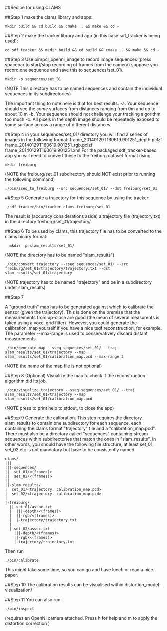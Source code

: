 ##Recipe for using CLAMS

##Step 1
make the clams library and apps:
```Shell
mkdir build && cd build && cmake .. && make && cd -
```
##Step 2
make the tracker library and app (in this case sdf_tracker is being used):
```Shell
cd sdf_tracker && mkdir build && cd build && cmake .. && make && cd -
```

##Step 3
Use bin/pcl_openni_image to record image sequences (press spacebar to start/stop recording of frames from the camera) 
suppose you record one sequence and save this to sequences/set_01/. 

```Shell
mkdir -p sequences/set_01
```
(NOTE This directory has to be named sequences and contain the individual sequences in its subdirectories)

The important thing to note here is that for best results:
  -a. Your sequence should see the *same* surfaces from distances ranging from 0m and up to about 10 m
  -b. Your sequence should not challenge your tracking algorithm too much
  -c. All pixels in the depth image should be repeatedly exposed to some surface across a range of different distances.

##Step 4 
in your sequences/set_01/ directory you will find a series of images in the following format:
  frame_20140129T160619.901251_depth.pclzf
  frame_20140129T160619.901251_rgb.pclzf
  frame_20140129T160619.901251.xml
For the packaged sdf_tracker-based app you will need to convert these to the freiburg dataset format using

```Shell
mkdir freiburg
```
(NOTE the freiburg/set_01 subdirectory should NOT exist prior to running the following command)

```Shell
./bin/sseq_to_freiburg --src sequences/set_01/ --dst freiburg/set_01
```

##Step 5
Generate a trajectory for this sequence by using the tracker:
```Shell
./sdf_tracker/bin/tracker_clams freiburg/set_01
```

The result is (accuracy considerations aside) a trajectory file (trajectory.txt) in the directory
  freiburg/set_01/trajectory/

##Step 6 
To be used by clams, this trajectory file has to be converted to the clams binary format:

```Shell
  mkdir -p slam_results/set_01/ 
```
(NOTE the directory has to be named "slam_results")

```Shell
./bin/convert_trajectory --sseq sequences/set_01/ --src freiburg/set_01/trajectory/trajectory.txt --dst slam_results/set_01/trajectory
```

(NOTE trajectory has to be named "trajectory" and be in a subdirectory under slam_results)

##Step 7

A "ground truth" map has to be generated against which to calibrate the sensor (given the trajectory). This is done on the premise that the measurements from up-close are good (the mean of several measurents is taken using a voxel grid filter). However, you could generate the calibration_map yourself if you have a nice tsdf reconstruction, for example. 
The parameter --max-range is used to conservatively discard distant measurements. 

```Shell
./bin/generate_map --sseq sequences/set_01/ --traj slam_results/set_01/trajectory --map slam_results/set_01/calibration_map.pcd --max-range 3
```

(NOTE the name of the map file is not optional)

##Step 8 (Optional)
Visualize the map to check if the reconstruction algorithm did its job.

```Shell
./bin/visualize_trajectory --sseq sequences/set_01/ --traj slam_results/set_01/trajectory --map slam_results/set_01/calibration_map.pcd
```
(NOTE press <h> to print help to stdout, <ESC> to close the app)

##Step 9
Generate the calibration. This step requires the directory slam_results to contain one subdirectory for each sequence, each containing the clams format "trajectory" file and a "calibration_map.pcd". There must also be a directory called "sequences" containing stream sequences within subdirectories that match the ones in "slam_results". In other words, you should have the following file structure, at least set_01, set_02 etc is not mandatory but have to be consistently named.

```
clams/
|||
|||-sequences/
||  set_01/<(frames)>
||  set_02/<(frames)>
||
||-slam_results/
|  set_01/<trajectory, calibration_map.pcd>
|  set_02/<trajectory, calibration_map.pcd>
|
|-freiburg/
  ||-set_01/assoc.txt
  |  |||-depth/<(frames)>
  |  ||-rgb/<(frames)>
  |  |-trajectory/trajectory.txt
  |
  |-set_02/assoc.txt
    |||-depth/<(frames)>
    ||-rgb/<(frames)>
    |-trajectory/trajectory.txt
```


Then run

```Shell
./bin/calibrate
```

This might take some time, so you can go and have lunch or read a nice paper.

##Step 10
The calibration results can be visualised within 
  distortion_model-visualization/

##Step 11
You can also run 

```Shell
./bin/inspect
```
(requires an OpenNI camera attached. Press h for help and m to apply the distortion correction )